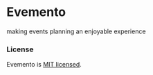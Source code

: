 # Evemento
making  events planning an enjoyable experience


### License

Evemento is [MIT licensed](./LICENSE).
